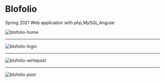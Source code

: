 # Blofolio
Spring 2021 Web application with php,MySQL,Angular



![blofolio-home](https://user-images.githubusercontent.com/60756023/138830831-4ccaa81d-fc62-4c84-9d8d-cba0fabd3fac.png)


***


![blofolio-login ](https://user-images.githubusercontent.com/60756023/138830971-06687612-5e56-457d-b977-083eb9bd54f8.png)


***


![blofolio-wirtepost](https://user-images.githubusercontent.com/60756023/138830987-54208dd4-2b04-4681-8fdd-88107ecd9681.png)


***


![blofolio-post](https://user-images.githubusercontent.com/60756023/138831293-c42d9d6a-9860-4dab-b895-19860a56c9b6.png)
